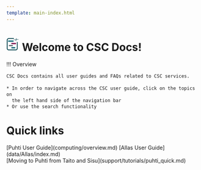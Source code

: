 ```yaml
---
template: main-index.html
---
```


# ![csc-docs-logo](img/logo-16.svg) Welcome to CSC Docs! 

!!! Overview
    
    CSC Docs contains all user guides and FAQs related to CSC services.

    * In order to navigate across the CSC user guide, click on the topics on
      the left hand side of the navigation bar
    * Or use the search functionality


<h1 id="quicklinktitle"> Quick links </h1>

<span id="index-quicklinks">
[Puhti User Guide](computing/overview.md) 
[Allas User Guide](data/Allas/index.md)
</span><br>
<span id="index-quicklinks">
[Moving to Puhti from Taito and Sisu](support/tutorials/puhti_quick.md)
</span>


